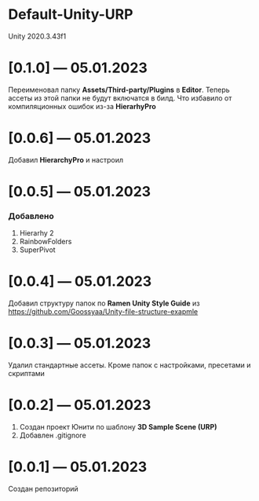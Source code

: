 # Default-Unity-URP
Unity 2020.3.43f1

# [0.1.0] — 05.01.2023

Переименовал папку **Assets/Third-party/Plugins** в **Editor**. Теперь ассеты из этой папки не будут включатся в билд. Что избавило от компиляционных ошибок из-за **HierarhyPro**


# [0.0.6] — 05.01.2023

Добавил **HierarchyPro** и настроил


# [0.0.5] — 05.01.2023

### Добавлено
1. Hierarhy 2
2. RainbowFolders
3. SuperPivot


# [0.0.4] — 05.01.2023

Добавил структуру папок по **Ramen Unity Style Guide** из https://github.com/Goossyaa/Unity-file-structure-exapmle


# [0.0.3] — 05.01.2023

Удалил стандартные ассеты. Кроме папок с настройками, пресетами и скриптами


# [0.0.2] — 05.01.2023

1. Создан проект Юнити по шаблону **3D Sample Scene (URP)**
2. Добавлен .gitignore


# [0.0.1] — 05.01.2023

Создан репозиторий